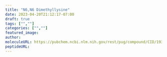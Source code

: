 ```yaml
---
title: "N6,N6 Dimethyllysine"
date: 2023-04-20T21:12:17-07:00
draft: true
tags: ["",""]
categories: ["",""]
featured_image: 
author: 
moleculeURL: https://pubchem.ncbi.nlm.nih.gov/rest/pug/compound/CID/193344/record/SDF/?record_type=3d&response_type=display
peptideURL:
---
```

